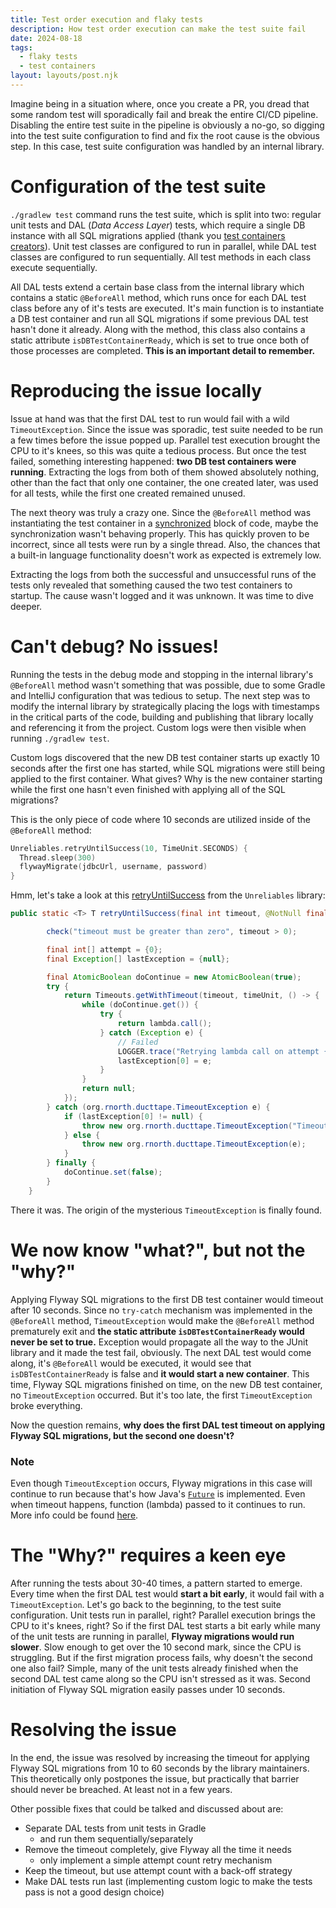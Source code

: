 ```yaml
---
title: Test order execution and flaky tests
description: How test order execution can make the test suite fail
date: 2024-08-18
tags:
  - flaky tests
  - test containers
layout: layouts/post.njk
---
```

Imagine being in a situation where, once you create a PR, you dread that some random test will sporadically fail and break the entire CI/CD pipeline. Disabling the entire test suite in the pipeline is obviously a no-go, so digging into the test suite configuration to find and fix the root cause is the obvious step. In this case, test suite configuration was handled by an internal library. 

# Configuration of the test suite

`./gradlew test` command runs the test suite, which is split into two: regular unit tests and DAL (*Data Access Layer*) tests, which require a single DB instance with all SQL migrations applied (thank you <a href="https://testcontainers.com/" target="_blank">test containers creators</a>). Unit test classes are configured to run in parallel, while DAL test classes are configured to run sequentially. All test methods in each class execute sequentially. 

All DAL tests extend a certain base class from the internal library which contains a static `@BeforeAll` method, which runs once for each DAL test class before any of it's tests are executed. It's main function is to instantiate a DB test container and run all SQL migrations if some previous DAL test hasn't done it already. Along with the method, this class also contains a static attribute `isDBTestContainerReady`, which is set to true once both of those processes are completed. **This is an important detail to remember.**

# Reproducing the issue locally

Issue at hand was that the first DAL test to run would fail with a wild `TimeoutException`. Since the issue was sporadic, test suite needed to be run a few times before the issue popped up. Parallel test execution brought the CPU to it's knees, so this was quite a tedious process. But once the test failed, something interesting happened: **two DB test containers were running**. Extracting the logs from both of them showed absolutely nothing, other than the fact that only one container, the one created later, was used for all tests, while the first one created remained unused. 

The next theory was truly a crazy one. Since the `@BeforeAll` method was instantiating the test container in a <a href="https://www.javatpoint.com/synchronized-block-example" target="_blank">synchronized</a> block of code, maybe the synchronization wasn't behaving properly. This has quickly proven to be incorrect, since all tests were run by a single thread. Also, the chances that a built-in language functionality doesn't work as expected is extremely low. 

Extracting the logs from both the successful and unsuccessful runs of the tests only revealed that something caused the two test containers to startup. The cause wasn't logged and it was unknown. It was time to dive deeper.

# Can't debug? No issues!
Running the tests in the debug mode and stopping in the internal library's `@BeforeAll` method wasn't something that was possible, due to some Gradle and IntelliJ configuration that was tedious to setup. The next step was to modify the internal library by strategically placing the logs with timestamps in the critical parts of the code, building and publishing that library locally and referencing it from the project. Custom logs were then visible when running `./gradlew test`. 

Custom logs discovered that the new DB test container starts up exactly 10 seconds after the first one has started, while SQL migrations were still being applied to the first container. What gives? Why is the new container starting while the first one hasn't even finished with applying all of the SQL migrations?

This is the only piece of code where 10 seconds are utilized inside of the `@BeforeAll` method:  
```kotlin
Unreliables.retryUntilSuccess(10, TimeUnit.SECONDS) {  
  Thread.sleep(300)  
  flywayMigrate(jdbcUrl, username, password)  
}
```
Hmm, let's take a look at this <a href="https://github.com/rnorth/duct-tape/blob/2a1c5be9f2ef3f16bf036cec8752a170d130b61e/src/main/java/org/rnorth/ducttape/unreliables/Unreliables.java#L31" target="_blank">retryUntilSuccess</a> from the `Unreliables` library:
```java
public static <T> T retryUntilSuccess(final int timeout, @NotNull final TimeUnit timeUnit, @NotNull final Callable<T> lambda) {

        check("timeout must be greater than zero", timeout > 0);

        final int[] attempt = {0};
        final Exception[] lastException = {null};

        final AtomicBoolean doContinue = new AtomicBoolean(true);
        try {
            return Timeouts.getWithTimeout(timeout, timeUnit, () -> {
                while (doContinue.get()) {
                    try {
                        return lambda.call();
                    } catch (Exception e) {
                        // Failed
                        LOGGER.trace("Retrying lambda call on attempt {}", attempt[0]++);
                        lastException[0] = e;
                    }
                }
                return null;
            });
        } catch (org.rnorth.ducttape.TimeoutException e) {
            if (lastException[0] != null) {
                throw new org.rnorth.ducttape.TimeoutException("Timeout waiting for result with exception", lastException[0]);
            } else {
                throw new org.rnorth.ducttape.TimeoutException(e);
            }
        } finally {
            doContinue.set(false);
        }
    }
```
There it was. The origin of the mysterious `TimeoutException` is finally found. 

# We now know "what?", but not the "why?"
Applying Flyway SQL migrations to the first DB test container would timeout after 10 seconds. Since no `try-catch` mechanism was implemented in the `@BeforeAll` method, `TimeoutException` would make the `@BeforeAll` method prematurely exit and **the static attribute `isDBTestContainerReady` would never be set to true.** Exception would propagate all the way to the JUnit library and it made the test fail, obviously. The next DAL test would come along, it's `@BeforeAll` would be executed, it would see that `isDBTestContainerReady` is false and **it would start a new container**. This time, Flyway SQL migrations finished on time, on the new DB test container, no `TimeoutException` occurred. But it's too late, the first `TimeoutException` broke everything.

 Now the question remains, **why does the first DAL test timeout on applying Flyway SQL migrations, but the second one doesn't?**

### Note

Even though `TimeoutException` occurs, Flyway migrations in this case will continue to run because that's how Java's [`Future`](https://www.baeldung.com/java-future) is implemented. Even when timeout happens, function (lambda) passed to it continues to run. More info could be found <a href="https://stackoverflow.com/questions/16231508/does-a-future-timeout-kill-the-thread-execution" target="_blank">here</a>. 

# The "Why?" requires a keen eye
After running the tests about 30-40 times, a pattern started to emerge. Every time when the first DAL test would **start a bit early**, it would fail with a `TimeoutException`. Let's go back to the beginning, to the test suite configuration. Unit tests run in parallel, right? Parallel execution brings the CPU to it's knees, right? So if the first DAL test starts a bit early while many of the unit tests are running in parallel, **Flyway migrations would run slower**. Slow enough to get over the 10 second mark, since the CPU is struggling. But if the first migration process fails, why doesn't the second one also fail? Simple, many of the unit tests already finished when the second DAL test came along so the CPU isn't stressed as it was. Second initiation of Flyway SQL migration easily passes under 10 seconds.  

# Resolving the issue

In the end, the issue was resolved by increasing the timeout for applying Flyway SQL migrations from 10 to 60 seconds by the library maintainers. This theoretically only postpones the issue, but practically that barrier should never be breached. At least not in a few years.  

Other possible fixes that could be talked and discussed about are:
- Separate DAL tests from unit tests in Gradle
    - and run them sequentially/separately
- Remove the timeout completely, give Flyway all the time it needs
	- only implement a simple attempt count retry mechanism
- Keep the timeout, but use attempt count with a back-off strategy
- Make DAL tests run last (implementing custom logic to make the tests pass is not a good design choice)